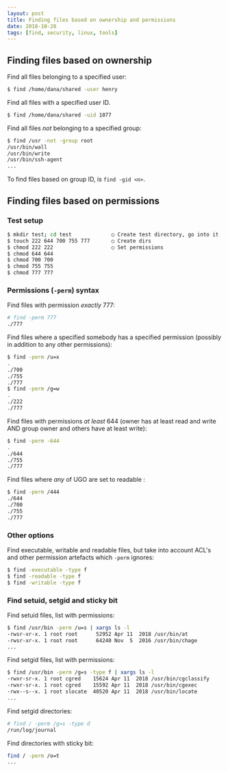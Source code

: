 ```yaml
---
layout: post
title: Finding files based on ownership and permissions
date: 2018-10-28
tags: [find, security, linux, tools]
---
```


## Finding files based on ownership

Find all files belonging to a specified user:

```bash
$ find /home/dana/shared -user henry
```
Find all files with a specified user ID.

```bash
$ find /home/dana/shared -uid 1077
```

Find all files *not* belonging to a specified group:

```bash
$ find /usr -not -group root
/usr/bin/wall
/usr/bin/write
/usr/bin/ssh-agent
...
```

To find files based on group ID, is `find -gid <n>`.

## Finding files based on permissions


### Test setup

```bash
$ mkdir test; cd test             ○ Create test directory, go into it
$ touch 222 644 700 755 777       ○ Create dirs
$ chmod 222 222                   ○ Set permissions
$ chmod 644 644
$ chmod 700 700
$ chmod 755 755
$ chmod 777 777
```

### Permissions (`-perm`) syntax

Find files with permission *exactly* 777:

```bash
# find -perm 777
./777
```

Find files where a specified somebody has a specified permission (possibly in addition to any other permissions):

```bash
$ find -perm /u=x
.
./700
./755
./777
$ find -perm /g=w
.
./222
./777
```

Find files with permissions *at least* 644 (owner has at least read and write AND group owner and others have at least write):

```bash
$ find -perm -644
.
./644
./755
./777
```

Find files where *any* of UGO are set to readable :

```bash
$ find -perm /444
./644
./700
./755
./777
```

### Other options

Find executable, writable and readable files, but take into account ACL's and other permission artefacts which `-perm` ignores:

```bash
$ find -executable -type f
$ find -readable -type f
$ find -writable -type f
```


### Find setuid, setgid and sticky bit


Find setuid files, list with permissions:

```bash
$ find /usr/bin -perm /u=s | xargs ls -l
-rwsr-xr-x. 1 root root      52952 Apr 11  2018 /usr/bin/at
-rwsr-xr-x. 1 root root      64240 Nov  5  2016 /usr/bin/chage
...
```

Find setgid files, list with permissions:

```bash
$ find /usr/bin -perm /g=s -type f | xargs ls -l
-rwxr-sr-x. 1 root cgred    15624 Apr 11  2018 /usr/bin/cgclassify
-rwxr-sr-x. 1 root cgred    15592 Apr 11  2018 /usr/bin/cgexec
-rwx--s--x. 1 root slocate  40520 Apr 11  2018 /usr/bin/locate
...
```

Find setgid directories:

```bash
# find / -perm /g=s -type d
/run/log/journal
```

Find directories with sticky bit:

```bash
find / -perm /o=t
...
```

